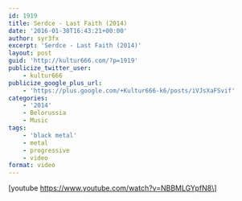 ```yaml
---
id: 1919
title: Serdce - Last Faith (2014)
date: '2016-01-30T16:43:21+00:00'
author: syr3fx
excerpt: 'Serdce - Last Faith (2014)'
layout: post
guid: 'http://kultur666.com/?p=1919'
publicize_twitter_user:
    - kultur666
publicize_google_plus_url:
    - 'https://plus.google.com/+Kultur666-k6/posts/iVJsXaFSvif'
categories:
    - '2014'
    - Belorussia
    - Music
tags:
    - 'black metal'
    - metal
    - progressive
    - video
format: video
---
```


\[youtube https://www.youtube.com/watch?v=NBBMLGYpfN8\]